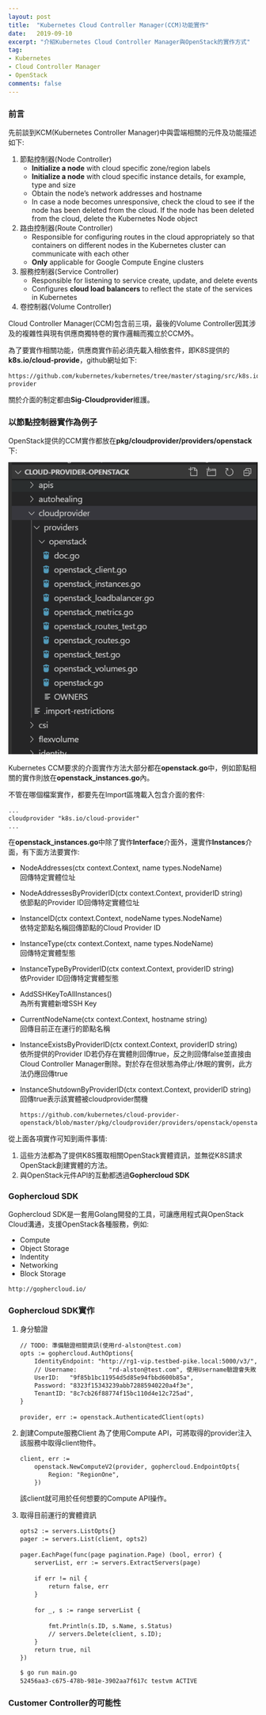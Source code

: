 ```yaml
---
layout: post
title:  "Kubernetes Cloud Controller Manager(CCM)功能實作"
date:   2019-09-10
excerpt: "介紹Kubernetes Cloud Controller Manager與OpenStack的實作方式"
tag:
- Kubernetes 
- Cloud Controller Manager
- OpenStack
comments: false
---  
```


### 前言    

先前談到KCM(Kubernetes Controller Manager)中與雲端相關的元件及功能描述如下:    

1. 節點控制器(Node Controller)   
    * **Initialize a node** with cloud specific zone/region labels
    * **Initialize a node** with cloud specific instance details, for example, type and size
    * Obtain the node’s network addresses and hostname
    * In case a node becomes unresponsive, check the cloud to see if the node has been deleted from the cloud. If the node has been deleted from the cloud, delete the Kubernetes Node object
2. 路由控制器(Route Controller)   
    * Responsible for configuring routes in the cloud appropriately so that containers on different nodes in the Kubernetes cluster can communicate with each other  
    * **Only** applicable for Google Compute Engine clusters
3. 服務控制器(Service Controller)   
    * Responsible for listening to service create, update, and delete events  
    * Configures **cloud load balancers** to reflect the state of the services in Kubernetes
4. 卷控制器(Volume Controller)   

Cloud Controller Manager(CCM)包含前三項，最後的Volume Controller因其涉及的複雜性與現有供應商獨特卷的實作邏輯而獨立於CCM外。  

為了要實作相關功能，供應商實作前必須先載入相依套件，即K8S提供的**k8s.io/cloud-provide**，github網址如下:   

```
https://github.com/kubernetes/kubernetes/tree/master/staging/src/k8s.io/cloud-provider   
```
關於介面的制定都由**Sig-Cloudprovider**維護。

### 以節點控制器實作為例子   
OpenStack提供的CCM實作都放在**pkg/cloudprovider/providers/openstack**下:   

![Openstack CCM Provider Folder](https://github.com/kisekitw/kisekitw.github.io/blob/master/assets/img/1080910/OpenstackCCMFolder.png?raw=true)    

Kubernetes CCM要求的介面實作方法大部分都在**openstack.go**中，例如節點相關的實作則放在**openstack_instances.go**內。

不管在哪個檔案實作，都要先在Import區塊載入包含介面的套件:   

```golang
...   
cloudprovider "k8s.io/cloud-provider"   
...   
```   

在**openstack_instances.go**中除了實作**Interface**介面外，還實作**Instances**介面，有下面方法要實作:

* NodeAddresses(ctx context.Context, name types.NodeName)      
    回傳特定實體位址   
* NodeAddressesByProviderID(ctx context.Context, providerID string)      
    依節點的Provider ID回傳特定實體位址   
* InstanceID(ctx context.Context, nodeName types.NodeName)    
    依特定節點名稱回傳節點的Cloud Provider ID   
* InstanceType(ctx context.Context, name types.NodeName)   
    回傳特定實體型態   
* InstanceTypeByProviderID(ctx context.Context, providerID string)   
    依Provider ID回傳特定實體型態
* AddSSHKeyToAllInstances()   
    為所有實體新增SSH Key
* CurrentNodeName(ctx context.Context, hostname string)      
    回傳目前正在運行的節點名稱
* InstanceExistsByProviderID(ctx context.Context, providerID string)   
    依所提供的Provider ID若仍存在實體則回傳true，反之則回傳false並直接由Cloud Controller Manager刪除。對於存在但狀態為停止/休眠的實例，此方法仍應回傳true   
* InstanceShutdownByProviderID(ctx context.Context, providerID string)     
    回傳true表示該實體被cloudprovider關機   

    ```   
    https://github.com/kubernetes/cloud-provider-openstack/blob/master/pkg/cloudprovider/providers/openstack/openstack_client.go
    ```

從上面各項實作可知到兩件事情:   
1. 這些方法都為了提供K8S獲取相關OpenStack實體資訊，並無從K8S請求OpenStack創建實體的方法。  
2. 與OpenStack元件API的互動都透過**Gophercloud SDK**   

### Gophercloud SDK   

Gophercloud SDK是一套用Golang開發的工具，可讓應用程式與OpenStack Cloud溝通，支援OpenStack各種服務，例如:  
* Compute   
* Object Storage   
* Indentity   
* Networking   
* Block Storage   

```
http://gophercloud.io/
```   

### Gophercloud SDK實作   

1. 身分驗證

    ``` golang
    // TODO: 準備驗證相關資訊(使用rd-alston@test.com)
	opts := gophercloud.AuthOptions{
		IdentityEndpoint: "http://rg1-vip.testbed-pike.local:5000/v3/",
		// Username:         "rd-alston@test.com", 使用Username驗證會失敗
		UserID:   "9f85b1bc11954d5d85e94fbbd600b85a",
		Password: "8323f15343239abb72885940220a4f3e",
		TenantID: "8c7cb26f88774f15bc110d4e12c725ad",
    }
    
    provider, err := openstack.AuthenticatedClient(opts)
    ```
2. 創建Compute服務Client
    為了使用Compute API，可將取得的provider注入該服務中取得client物件。   

    ```golang   
    client, err :=
		openstack.NewComputeV2(provider, gophercloud.EndpointOpts{
			Region: "RegionOne",
		})
    ```   
    該client就可用於任何想要的Compute API操作。

3. 取得目前運行的實體資訊   

    ```golang
    opts2 := servers.ListOpts{}
	pager := servers.List(client, opts2)

	pager.EachPage(func(page pagination.Page) (bool, error) {
		serverList, err := servers.ExtractServers(page)

		if err != nil {
			return false, err
		}

		for _, s := range serverList {

			fmt.Println(s.ID, s.Name, s.Status)
			// servers.Delete(client, s.ID);
		}
		return true, nil
	})
    ```   

    ```cmd
    $ go run main.go
    52456aa3-c675-478b-981e-3902aa7f617c testvm ACTIVE
    ```

### Customer Controller的可能性   


